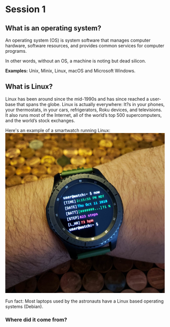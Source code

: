 # Session 1


## What is an operating system?
An operating system (OS) is system software that manages computer hardware, software resources, and provides common services for computer programs.

In other words, without an OS, a machine is noting but dead silicon.

**Examples:** Unix, Minix, Linux, macOS and Microsoft Windows.

## What is Linux?
Linux has been around since the mid-1990s and has since reached a user-base that spans the globe. Linux is actually everywhere: It?s in your phones, your thermostats, in your cars, refrigerators, Roku devices, and televisions. It also runs most of the Internet, all of the world’s top 500 supercomputers, and the world’s stock exchanges.


Here's an example of a smartwatch running Linux:
![Smartwatch Running Linux](../imgs/smartwatch.jpg)


Fun fact: Most laptops used by the astronauts have a Linux based operating systems (Debian).
### Where did it come from?

###
